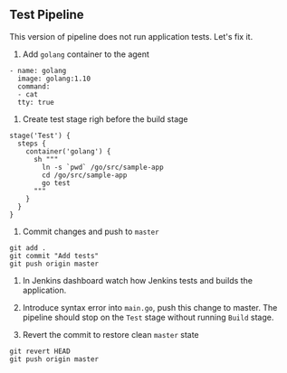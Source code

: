 Test Pipeline
--------------------

This version of pipeline does not run application tests. Let's fix it.

1. Add `golang` container to the agent

  ```
  - name: golang
    image: golang:1.10
    command:
    - cat
    tty: true
  ```

1. Create test stage righ before the build stage

  ```
  stage('Test') {
    steps {
      container('golang') {
        sh """
          ln -s `pwd` /go/src/sample-app
          cd /go/src/sample-app
          go test
        """
      }
    }
  }
  ```

1. Commit changes and push to `master`

  ```
  git add .
  git commit "Add tests"
  git push origin master
  ```

1. In Jenkins dashboard watch how Jenkins tests and builds the application.

1. Introduce syntax error into `main.go`, push this change to master. The pipeline should stop on the `Test` stage without running `Build` stage.

1. Revert the commit to restore clean `master` state

  ```
  git revert HEAD
  git push origin master
  ```
